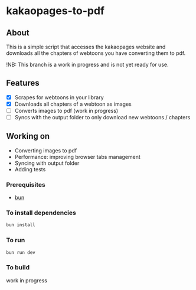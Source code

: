 # kakaopages-to-pdf

## About

This is a simple script that accesses the kakaopages website and downloads all the chapters of webtoons you have converting them to pdf.

!NB: This branch is a work in progress and is not yet ready for use.

## Features

- [x] Scrapes for webtoons in your library
- [x] Downloads all chapters of a webtoon as images
- [ ] Converts images to pdf (work in progress)
- [ ] Syncs with the output folder to only download new webtoons / chapters

## Working on

- Converting images to pdf
- Performance: improving browser tabs management
- Syncing with output folder
- Adding tests

### Prerequisites

- [bun](https://bun.sh/docs/installation)

### To install dependencies

```bash
bun install
```

### To run

```bash
bun run dev
```

### To build

work in progress
